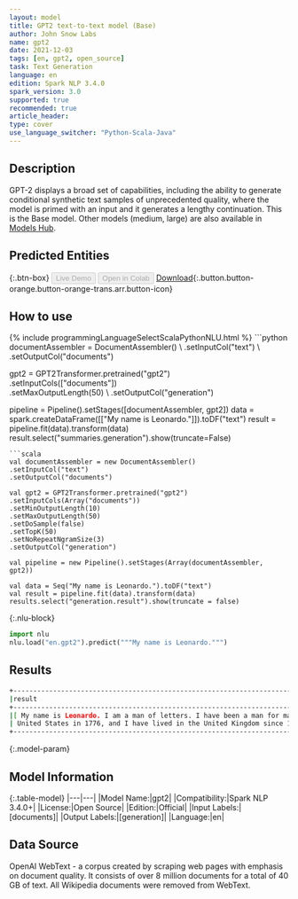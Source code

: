 ```yaml
---
layout: model
title: GPT2 text-to-text model (Base)
author: John Snow Labs
name: gpt2
date: 2021-12-03
tags: [en, gpt2, open_source]
task: Text Generation
language: en
edition: Spark NLP 3.4.0
spark_version: 3.0
supported: true
recommended: true
article_header:
type: cover
use_language_switcher: "Python-Scala-Java"
---
```


## Description

GPT-2 displays a broad set of capabilities, including the ability to generate conditional synthetic text samples of unprecedented quality, where the model is primed with an input and it generates a lengthy continuation. This is the Base model. Other models (medium, large) are also available in [Models Hub](https://nlp.johnsnowlabs.com/models?task=Text+Generation).

## Predicted Entities



{:.btn-box}
<button class="button button-orange" disabled>Live Demo</button>
<button class="button button-orange" disabled>Open in Colab</button>
[Download](https://s3.amazonaws.com/auxdata.johnsnowlabs.com/public/models/gpt2_en_3.4.0_3.0_1638510926608.zip){:.button.button-orange.button-orange-trans.arr.button-icon}

## How to use



<div class="tabs-box" markdown="1">
{% include programmingLanguageSelectScalaPythonNLU.html %}
```python
documentAssembler = DocumentAssembler() \
.setInputCol("text") \
.setOutputCol("documents")

gpt2 = GPT2Transformer.pretrained("gpt2") \
.setInputCols(["documents"]) \
.setMaxOutputLength(50) \\
.setOutputCol("generation")

pipeline = Pipeline().setStages([documentAssembler, gpt2])
data = spark.createDataFrame([["My name is Leonardo."]]).toDF("text")
result = pipeline.fit(data).transform(data)
result.select("summaries.generation").show(truncate=False)
```
```scala
val documentAssembler = new DocumentAssembler()
.setInputCol("text")
.setOutputCol("documents")

val gpt2 = GPT2Transformer.pretrained("gpt2")
.setInputCols(Array("documents"))
.setMinOutputLength(10)
.setMaxOutputLength(50)
.setDoSample(false)
.setTopK(50)
.setNoRepeatNgramSize(3)
.setOutputCol("generation")

val pipeline = new Pipeline().setStages(Array(documentAssembler, gpt2))

val data = Seq("My name is Leonardo.").toDF("text")
val result = pipeline.fit(data).transform(data)
results.select("generation.result").show(truncate = false)
```


{:.nlu-block}
```python
import nlu
nlu.load("en.gpt2").predict("""My name is Leonardo.""")
```

</div>

## Results

```bash
+----------------------------------------------------------------------------------------------------------------------------------------------------------------------------------------------------+
|result                                                                                                                                                                                                                  |
+----------------------------------------------------------------------------------------------------------------------------------------------------------------------------------------------------+
|[ My name is Leonardo. I am a man of letters. I have been a man for many years. I was born in the year 1776. I came to the  |
| United States in 1776, and I have lived in the United Kingdom since 1776]                                                                                         |
+----------------------------------------------------------------------------------------------------------------------------------------------------------------------------------------------------+
```

{:.model-param}
## Model Information

{:.table-model}
|---|---|
|Model Name:|gpt2|
|Compatibility:|Spark NLP 3.4.0+|
|License:|Open Source|
|Edition:|Official|
|Input Labels:|[documents]|
|Output Labels:|[generation]|
|Language:|en|

## Data Source

OpenAI WebText  - a corpus created by scraping web pages with emphasis on document quality. It consists of over 8 million documents for a total of 40 GB of text. All Wikipedia documents were removed from WebText.
